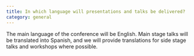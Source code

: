 ```yaml
---
title: In which language will presentations and talks be delivered?
category: general
---
```


The main language of the conference will be English. Main stage talks will be translated into Spanish, and we will provide translations for side stage talks and workshops where possible.
